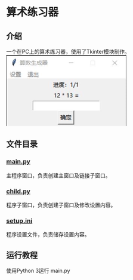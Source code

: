 # 算术练习器

## 介绍
一个在PC上的算术练习器，使用了Tkinter模块制作。
![](IMG.JPG)

## 文件目录

### [main.py](main.py)
主程序窗口，负责创建主窗口及链接子窗口。

### [child.py](child.py)
程序子窗口，负责创建子窗口及修改设置内容。

### [setup.ini](setup.ini)
程序设置文件，负责储存设置内容。

## 运行教程
使用Python 3运行 main.py